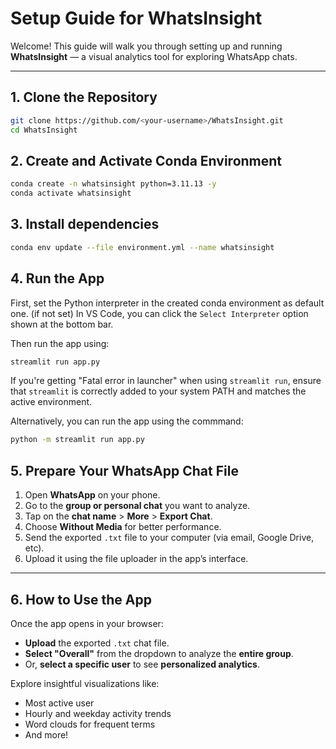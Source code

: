 # Setup Guide for WhatsInsight

Welcome! This guide will walk you through setting up and running **WhatsInsight** — a visual analytics tool for exploring WhatsApp chats.

---

## 1. Clone the Repository

```bash
git clone https://github.com/<your-username>/WhatsInsight.git
cd WhatsInsight
```

## 2. Create and Activate Conda Environment

```bash
conda create -n whatsinsight python=3.11.13 -y
conda activate whatsinsight
```

## 3. Install dependencies

```bash
conda env update --file environment.yml --name whatsinsight
```

## 4. Run the App

First, set the Python interpreter in the created conda environment as default one. (if not set)
In VS Code, you can click the `Select Interpreter` option shown at the bottom bar.

Then run the app using:

```bash
streamlit run app.py
```

If you're getting "Fatal error in launcher" when using `streamlit run`, ensure that `streamlit` is correctly added to your system PATH and matches the active environment.

Alternatively, you can run the app using the commmand:

```bash
python -m streamlit run app.py
```

## 5. Prepare Your WhatsApp Chat File

1. Open **WhatsApp** on your phone.
2. Go to the **group or personal chat** you want to analyze.
3. Tap on the **chat name** > **More** > **Export Chat**.
4. Choose **Without Media** for better performance.
5. Send the exported `.txt` file to your computer (via email, Google Drive, etc).
6. Upload it using the file uploader in the app’s interface.

---

## 6. How to Use the App

Once the app opens in your browser:

- **Upload** the exported `.txt` chat file.
- **Select "Overall"** from the dropdown to analyze the **entire group**.
- Or, **select a specific user** to see **personalized analytics**.

Explore insightful visualizations like:

- Most active user
- Hourly and weekday activity trends
- Word clouds for frequent terms
- And more!
